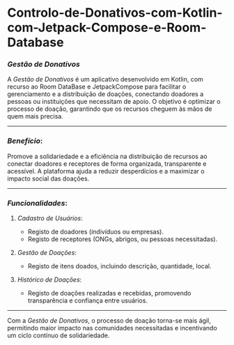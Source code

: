 # Controlo-de-Donativos-com-Kotlin-com-Jetpack-Compose-e-Room-Database
### *Gestão de Donativos*

A *Gestão de Donativos* é um aplicativo desenvolvido em Kotlin, com recurso ao Room DataBase e JetpackCompose  para facilitar o gerenciamento e a distribuição de doações, conectando doadores a pessoas ou instituições que necessitam de apoio. O objetivo é optimizar o processo de doação, garantindo que os recursos cheguem às mãos de quem mais precisa.

---

### *Benefício*:
Promove a solidariedade e a eficiência na distribuição de recursos ao conectar doadores e receptores de forma organizada, transparente e acessível. A plataforma ajuda a reduzir desperdícios e a maximizar o impacto social das doações.

---

### *Funcionalidades*:
1. *Cadastro de Usuários*:
   - Registo de doadores (indivíduos ou empresas).
   - Registo de receptores (ONGs, abrigos, ou pessoas necessitadas).

2. *Gestão de Doações*:
   - Registo de itens doados, incluindo descrição, quantidade, local.

3. *Histórico de Doações*:
   - Registo de doações realizadas e recebidas, promovendo transparência e confiança entre usuários.

---

Com a *Gestão de Donativos*, o processo de doação torna-se mais ágil, permitindo maior impacto nas comunidades necessitadas e incentivando um ciclo contínuo de solidariedade.

